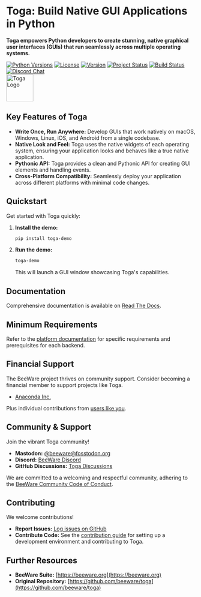 <!--  Toga: Python Native GUI Toolkit - README Optimization -->

# Toga: Build Native GUI Applications in Python

**Toga empowers Python developers to create stunning, native graphical user interfaces (GUIs) that run seamlessly across multiple operating systems.**

[![Python Versions](https://img.shields.io/pypi/pyversions/toga.svg)](https://pypi.python.org/pypi/toga)
[![License](https://img.shields.io/pypi/l/toga.svg)](https://github.com/beeware/toga/blob/main/LICENSE)
[![Version](https://img.shields.io/pypi/v/toga.svg)](https://pypi.python.org/pypi/toga)
[![Project Status](https://img.shields.io/pypi/status/toga.svg)](https://pypi.python.org/pypi/toga)
[![Build Status](https://github.com/beeware/toga/workflows/CI/badge.svg?branch=main)](https://github.com/beeware/toga/actions)
[![Discord Chat](https://img.shields.io/discord/836455665257021440?label=Discord%20Chat&logo=discord&style=plastic)](https://beeware.org/bee/chat/)
<br/>
<img src="https://beeware.org/project/toga/toga.png" width="72px" alt="Toga Logo">


## Key Features of Toga

*   **Write Once, Run Anywhere:** Develop GUIs that work natively on macOS, Windows, Linux, iOS, and Android from a single codebase.
*   **Native Look and Feel:** Toga uses the native widgets of each operating system, ensuring your application looks and behaves like a true native application.
*   **Pythonic API:** Toga provides a clean and Pythonic API for creating GUI elements and handling events.
*   **Cross-Platform Compatibility:**  Seamlessly deploy your application across different platforms with minimal code changes.

## Quickstart

Get started with Toga quickly:

1.  **Install the demo:**
    ```bash
    pip install toga-demo
    ```
2.  **Run the demo:**
    ```bash
    toga-demo
    ```
    This will launch a GUI window showcasing Toga's capabilities.

## Documentation

Comprehensive documentation is available on [Read The Docs](https://toga.readthedocs.io).

## Minimum Requirements

Refer to the [platform documentation](https://toga.readthedocs.io/en/latest/reference/platforms/) for specific requirements and prerequisites for each backend.

## Financial Support

The BeeWare project thrives on community support.  Consider becoming a financial member to support projects like Toga.

*   [Anaconda Inc.](https://anaconda.com/)

Plus individual contributions from [users like you](https://beeware.org/community/members/).

## Community & Support

Join the vibrant Toga community!

*   **Mastodon:** [@beeware@fosstodon.org](https://fosstodon.org/@beeware)
*   **Discord:** [BeeWare Discord](https://beeware.org/bee/chat/)
*   **GitHub Discussions:** [Toga Discussions](https://github.com/beeware/toga/discussions)

We are committed to a welcoming and respectful community, adhering to the [BeeWare Community Code of Conduct](https://beeware.org/community/behavior/).

## Contributing

We welcome contributions!

*   **Report Issues:**  [Log issues on GitHub](https://github.com/beeware/toga/issues)
*   **Contribute Code:**  See the [contribution guide](https://toga.readthedocs.io/en/latest/how-to/contribute/index.html) for setting up a development environment and contributing to Toga.

## Further Resources

*   **BeeWare Suite:** [https://beeware.org](https://beeware.org)
*   **Original Repository:** [https://github.com/beeware/toga](https://github.com/beeware/toga)
